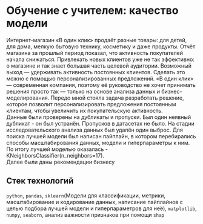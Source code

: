 # Обучение с учителем: качество модели
Интернет-магазин «В один клик» продаёт разные товары: для детей, для дома, мелкую бытовую технику, косметику и даже продукты. Отчёт магазина за прошлый период показал, что активность покупателей начала снижаться. Привлекать новых клиентов уже не так эффективно: о магазине и так знает большая часть целевой аудитории. Возможный выход — удерживать активность постоянных клиентов. Сделать это можно с помощью персонализированных предложений. «В один клик» — современная компания, поэтому её руководство не хочет принимать решения просто так — только на основе анализа данных и бизнес-моделирования. Передо мной стояла задача разработать решение, которое позволит персонализировать предложения постоянным клиентам, чтобы увеличить их покупательскую активность.\
Данные были проверены на дубликаты и пропуски. Был один неявный дубликат - он был устранён. Пропусков в датасетах не было. На стадии исследовательского анализа данных был удалён один выброс.
Для поиска лучшей модели был написан пайплайн, в котором перебирались способы масштабирования данных, модели и гиперпараметры к ним. По итогу лучшей моделью оказалась - KNeighborsClassifier(n_neighbors=17).\
Далее были даны рекомендации бизнесу

## Стек технологий
`python`, `pandas`, `sklearn`(Модели для классификации, метрики, масштабирование и кодирование данных, написание пайплайнов с целью подбора лучшей модели и гиперпараметров для неё), `matplotlib`, `numpy`, `seaborn`, анализ важности признаков при помощи `shap`
